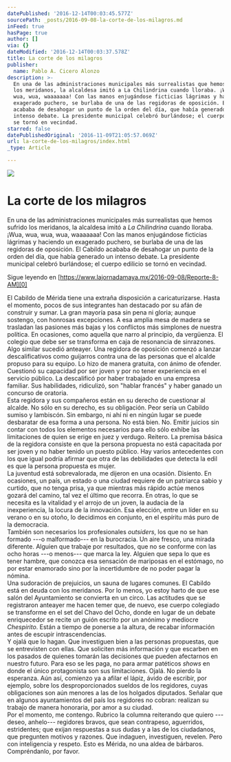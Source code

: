 ```yaml
---
datePublished: '2016-12-14T00:03:45.577Z'
sourcePath: _posts/2016-09-08-la-corte-de-los-milagros.md
inFeed: true
hasPage: true
author: []
via: {}
dateModified: '2016-12-14T00:03:37.578Z'
title: La corte de los milagros
publisher:
  name: Pablo A. Cicero Alonzo
description: >-
  En una de las administraciones municipales más surrealistas que hemos sufrido
  los meridanos, la alcaldesa imitó a La Chilindrina cuando lloraba. ¡Wua, wua,
  wua, wua, waaaaaaa! Con las manos enjugándose ficticias lágrimas y haciendo un
  exagerado puchero, se burlaba de una de las regidoras de oposición. El Cabildo
  acababa de desahogar un punto de la orden del día, que había generado un
  intenso debate. La presidente municipal celebró burlándose; el cuerpo edilicio
  se tornó en vecindad.
starred: false
datePublishedOriginal: '2016-11-09T21:05:57.069Z'
url: la-corte-de-los-milagros/index.html
_type: Article

---
```

![](https://the-grid-user-content.s3-us-west-2.amazonaws.com/df760d16-2e5d-4445-be61-8c5b3553c6f0.jpg)

# La corte de los milagros

En una de las administraciones municipales más surrealistas que hemos sufrido los meridanos, la alcaldesa imitó a _La Chilindrina_ cuando lloraba. ¡Wua, wua, wua, wua, waaaaaaa! Con las manos enjugándose ficticias lágrimas y haciendo un exagerado puchero, se burlaba de una de las regidoras de oposición. El Cabildo acababa de desahogar un punto de la orden del día, que había generado un intenso debate. La presidente municipal celebró burlándose; el cuerpo edilicio se tornó en vecindad.

Sigue leyendo en [https://www.lajornadamaya.mx/2016-09-08/Reporte-8-AM][0]

El Cabildo de Mérida tiene una extraña disposición a caricaturizarse. Hasta el momento, pocos de sus integrantes han destacado por su afán de construir y sumar. La gran mayoría pasa sin pena ni gloria; aunque sostengo, con honrosas excepciones. A esa amplia mesa de madera se trasladan las pasiones más bajas y los conflictos más simplones de nuestra política. En ocasiones, como aquella que narro al principio, da vergüenza. El colegio que debe ser se transforma en caja de resonancia de sinrazones.   
Algo similar sucedió anteayer. Una regidora de oposición comenzó a lanzar descalificativos como guijarros contra una de las personas que el alcalde propuso para su equipo. Lo hizo de manera gratuita, con ánimo de ofender. Cuestionó su capacidad por ser joven y por no tener experiencia en el servicio público. La descalificó por haber trabajado en una empresa familiar. Sus habilidades, ridiculizó, son "hablar francés" y haber ganado un concurso de oratoria.  
Esta regidora y sus compañeros están en su derecho de cuestionar al alcalde. No sólo en su derecho, es su obligación. Peor sería un Cabildo sumiso y lambiscón. Sin embargo, ni ahí ni en ningún lugar se puede desbaratar de esa forma a una persona. No está bien. No. Emitir juicios sin contar con todos los elementos necesarios para ello sólo exhibe las limitaciones de quien se erige en juez y verdugo. Reitero. La premisa básica de la regidora consiste en que la persona propuesta no está capacitada por ser joven y no haber tenido un puesto público. Hay varios antecedentes con los que igual podría afirmar que otra de las debilidades que detecta la edil es que la persona propuesta es mujer.  
La juventud está sobrevalorada, me dijeron en una ocasión. Disiento. En ocasiones, un país, un estado o una ciudad requiere de un patriarca sabio y curtido, que no tenga prisa, ya que mientras más rápido actúe menos gozará del camino, tal vez el último que recorra. En otras, lo que se necesita es la vitalidad y el arrojo de un joven, la audacia de la inexperiencia, la locura de la innovación. Esa elección, entre un líder en su verano o en su otoño, lo decidimos en conjunto, en el espíritu más puro de la democracia.  
También son necesarios los profesionales _outsiders_, los que no se han formado ---o malformado--- en la burocracia. Un aire fresco, una mirada diferente. Alguien que trabaje por resultados, que no se conforme con las ocho horas ---o menos--- que marca la ley. Alguien que sepa lo que es tener hambre, que conozca esa sensación de mariposas en el estómago, no por estar enamorado sino por la incertidumbre de no poder pagar la nómina.  
Una sudoración de prejuicios, un sauna de lugares comunes. El Cabildo está en deuda con los meridanos. Por lo menos, yo estoy harto de que ese salón del Ayuntamiento se convierta en un circo. Las actitudes que se registraron anteayer me hacen temer que, de nuevo, ese cuerpo colegiado se transforme en el set del Chavo del Ocho, donde en lugar de un debate enriquecedor se recite un guión escrito por un anónimo y mediocre _Chespirito_. Están a tiempo de ponerse a la altura, de recabar información antes de escupir intrascendencias.   
Y ojalá que lo hagan. Que investiguen bien a las personas propuestas, que se entrevisten con ellas. Que soliciten más información y que escarben en los pasados de quienes tomarán las decisiones que pueden afectarnos en nuestro futuro. Para eso se les paga, no para armar patéticos _shows_ en donde el único protagonista son sus limitaciones. Ojalá. No pierdo la esperanza. Aún así, comienzo ya a afilar el lápiz, ávido de escribir, por ejemplo, sobre los desproporcionados sueldos de los regidores, cuyas obligaciones son aún menores a las de los holgados diputados. Señalar que en algunos ayuntamientos del país los regidores no cobran: realizan su trabajo de manera honoraria, por amor a su ciudad.   
Por el momento, me contengo. Rubrico la columna reiterando que quiero ---deseo, anhelo--- regidores bravos, que sean contrapeso, aguerridos, estridentes; que exijan respuestas a sus dudas y a las de los ciudadanos, que pregunten motivos y razones. Que indaguen, investiguen, revelen. Pero con inteligencia y respeto. Esto es Mérida, no una aldea de bárbaros. Compréndanlo, por favor.

[0]: https://www.lajornadamaya.mx/2016-09-08/Reporte-8-AM